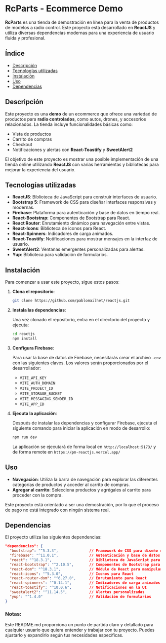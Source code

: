 # RcParts - Ecommerce Demo

**RcParts** es una tienda de demostración en línea para la venta de productos de modelos a radio control. Este proyecto está desarrollado en **ReactJS** y utiliza diversas dependencias modernas para una experiencia de usuario fluida y profesional.

## Índice

- [Descripción](#descripción)
- [Tecnologías utilizadas](#tecnologías-utilizadas)
- [Instalación](#instalación)
- [Uso](#uso)
- [Dependencias](#dependencias)

## Descripción

Este proyecto es una **demo** de un ecommerce que ofrece una variedad de productos para **radio controlados**, como autos, drones, y accesorios relacionados. La tienda incluye funcionalidades básicas como:

- Vista de productos
- Carrito de compras
- Checkout
- Notificaciones y alertas con **React-Toastify** y **SweetAlert2**

El objetivo de este proyecto es mostrar una posible implementación de una tienda online utilizando **ReactJS** con varias herramientas y bibliotecas para mejorar la experiencia del usuario.

## Tecnologías utilizadas

- **ReactJS**: Biblioteca de JavaScript para construir interfaces de usuario.
- **Bootstrap 5**: Framework de CSS para diseñar interfaces responsivas y modernas.
- **Firebase**: Plataforma para autenticación y base de datos en tiempo real.
- **React-Bootstrap**: Componentes de Bootstrap para React.
- **React Router**: Enrutamiento dinámico para navegación entre vistas.
- **React-Icons**: Biblioteca de iconos para React.
- **React-Spinners**: Indicadores de carga animados.
- **React-Toastify**: Notificaciones para mostrar mensajes en la interfaz de usuario.
- **SweetAlert2**: Ventanas emergentes personalizadas para alertas.
- **Yup**: Biblioteca para validación de formularios.

## Instalación

Para comenzar a usar este proyecto, sigue estos pasos:

1. **Clona el repositorio**:

   ```bash
   git clone https://github.com/pablomailhet/reactjs.git
   ```

2. **Instala las dependencias**:

   Una vez clonado el repositorio, entra en el directorio del proyecto y ejecuta:

   ```bash
   cd reactjs
   npm install
   ```

3. **Configura Firebase**:

    Para usar la base de datos de Firebase, necesitarás crear el archivo `.env` con las siguientes claves. Los valores serán proporcionados por el desarrollador:
    
    - `VITE_API_KEY`
    - `VITE_AUTH_DOMAIN`
    - `VITE_PROJECT_ID`
    - `VITE_STORAGE_BUCKET`
    - `VITE_MESSAGING_SENDER_ID`
    - `VITE_APP_ID`

4. **Ejecuta la aplicación**:

   Después de instalar las dependencias y configurar Firebase, ejecuta el siguiente comando para iniciar la aplicación en modo de desarrollo:

   ```bash
   npm run dev
   ```

   La aplicación se ejecutará de forma local en `http://localhost:5173/` y de forma remote en `https://pm-reactjs.vercel.app/`

## Uso

- **Navegación**: Utiliza la barra de navegación para explorar las diferentes categorías de productos y acceder al carrito de compras.
- **Agregar al carrito**: Selecciona productos y agrégales al carrito para proceder con la compra.

Este proyecto está orientado a ser una demostración, por lo que el proceso de pago no está integrado con ningún sistema real.

## Dependencias

El proyecto utiliza las siguientes dependencias:

```json
"dependencies": {
  "bootstrap": "^5.3.3",              // Framework de CSS para diseño responsivo
  "firebase": "^11.0.1",              // Autenticación y base de datos en tiempo real
  "react": "^18.3.1",                 // Biblioteca de JavaScript para interfaces de usuario
  "react-bootstrap": "^2.10.5",       // Componentes de Bootstrap para React
  "react-dom": "^18.3.1",             // Módulo de React para manipular el DOM
  "react-icons": "^5.3.0",            // Iconos para React
  "react-router-dom": "^6.27.0",      // Enrutamiento para React
  "react-spinners": "^0.14.1",        // Indicadores de carga animados
  "react-toastify": "^10.0.6",        // Notificaciones en la UI
  "sweetalert2": "^11.14.5",          // Alertas personalizadas
  "yup": "^1.4.0"                     // Validación de formularios
}
```

### Notas:

Este README.md proporciona un punto de partida claro y detallado para cualquier usuario que quiera entender y trabajar con tu proyecto. Puedes ajustarlo y expandirlo según tus necesidades específicas.